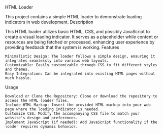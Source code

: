 HTML Loader

This project contains a simple HTML loader to demonstrate loading indicators in web development.
Description

This HTML loader utilizes basic HTML, CSS, and possibly JavaScript to create a visual loading indicator. It serves as a placeholder while content or resources are being fetched or processed, enhancing user experience by providing feedback that the system is working.
Features

    Minimalistic Design: The loader follows a simple design, ensuring it integrates seamlessly into various web layouts.
    Customizable: Easily customizable through CSS to fit different styles and themes.
    Easy Integration: Can be integrated into existing HTML pages without much hassle.

Usage

    Download or Clone the Repository: Clone or download the repository to access the HTML loader files.
    Include HTML Markup: Insert the provided HTML markup into your web page where the loading indicator is needed.
    Customize CSS: Modify the accompanying CSS file to match your website's design and preferences.
    Implement JavaScript (if needed): Add JavaScript functionality if the loader requires dynamic behavior.
